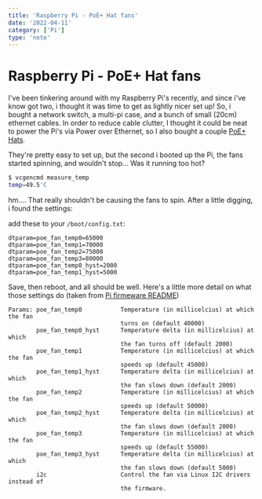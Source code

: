 ```yaml
---
title: 'Raspberry Pi - PoE+ Hat fans'
date: '2022-04-11'
category: ['Pi']
type: 'note'
---
```


# Raspberry Pi - PoE+ Hat fans

I've been tinkering around with my Raspberry Pi's recently, and since i've know got two, i thought it was time to get as lightly nicer set up! So, i bought a network switch, a multi-pi case, and a bunch of small (20cm) ethernet cables. In order to reduce cable clutter, I thought it could be neat to power the Pi's via Power over Ethernet, so I also bought a couple [PoE+ Hats](https://thepihut.com/products/raspberry-pi-poe-plus-hat).

They're pretty easy to set up, but the second i booted up the Pi, the fans started spinning, and wouldn't stop... Was it running too hot?

```sh
$ vcgencmd measure_temp
temp=49.5'C
```

hm.... That really shouldn't be causing the fans to spin. After a little digging, i found the settings:

add these to your `/boot/config.txt`:

```
dtparam=poe_fan_temp0=65000
dtparam=poe_fan_temp1=70000
dtparam=poe_fan_temp2=75000
dtparam=poe_fan_temp3=80000
dtparam=poe_fan_temp0_hyst=2000
dtparam=poe_fan_temp1_hyst=5000
```

Save, then reboot, and all should be well. Here's a little more detail on what those settings do (taken from [Pi firmeware README](https://github.com/raspberrypi/firmware/blob/master/boot/overlays/README#L1646))

```
Params: poe_fan_temp0           Temperature (in millicelcius) at which the fan
                                turns on (default 40000)
        poe_fan_temp0_hyst      Temperature delta (in millicelcius) at which
                                the fan turns off (default 2000)
        poe_fan_temp1           Temperature (in millicelcius) at which the fan
                                speeds up (default 45000)
        poe_fan_temp1_hyst      Temperature delta (in millicelcius) at which
                                the fan slows down (default 2000)
        poe_fan_temp2           Temperature (in millicelcius) at which the fan
                                speeds up (default 50000)
        poe_fan_temp2_hyst      Temperature delta (in millicelcius) at which
                                the fan slows down (default 2000)
        poe_fan_temp3           Temperature (in millicelcius) at which the fan
                                speeds up (default 55000)
        poe_fan_temp3_hyst      Temperature delta (in millicelcius) at which
                                the fan slows down (default 5000)
        i2c                     Control the fan via Linux I2C drivers instead of
                                the firmware.
```
